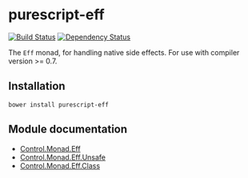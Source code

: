 # purescript-eff

[![Build Status](https://travis-ci.org/purescript/purescript-eff.svg?branch=master)](https://travis-ci.org/purescript/purescript-eff)
[![Dependency Status](https://www.versioneye.com/user/projects/55848cde3638610015000408/badge.svg?style=flat)](https://www.versioneye.com/user/projects/55848cde3638610015000408)

The `Eff` monad, for handling native side effects. For use with compiler version >= 0.7.

## Installation

```
bower install purescript-eff
```

## Module documentation

- [Control.Monad.Eff](docs/Control/Monad/Eff.md)
- [Control.Monad.Eff.Unsafe](docs/Control/Monad.Eff/Unsafe.md)
- [Control.Monad.Eff.Class](docs/Control/Monad.Eff/Class.md)
